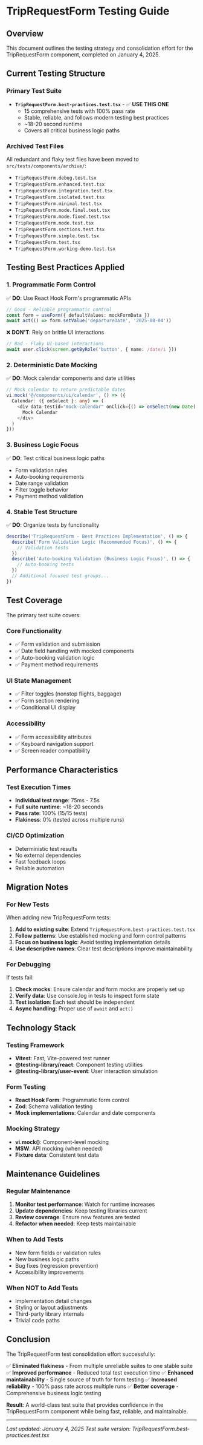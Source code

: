 # TripRequestForm Testing Guide

## Overview

This document outlines the testing strategy and consolidation effort for the TripRequestForm component, completed on January 4, 2025.

## Current Testing Structure

### Primary Test Suite
- **`TripRequestForm.best-practices.test.tsx`** - ✅ **USE THIS ONE**
  - 15 comprehensive tests with 100% pass rate
  - Stable, reliable, and follows modern testing best practices
  - ~18-20 second runtime
  - Covers all critical business logic paths

### Archived Test Files
All redundant and flaky test files have been moved to `src/tests/components/archive/`:
- `TripRequestForm.debug.test.tsx`
- `TripRequestForm.enhanced.test.tsx`
- `TripRequestForm.integration.test.tsx`
- `TripRequestForm.isolated.test.tsx`
- `TripRequestForm.minimal.test.tsx`
- `TripRequestForm.mode.final.test.tsx`
- `TripRequestForm.mode.fixed.test.tsx`
- `TripRequestForm.mode.test.tsx`
- `TripRequestForm.sections.test.tsx`
- `TripRequestForm.simple.test.tsx`
- `TripRequestForm.test.tsx`
- `TripRequestForm.working-demo.test.tsx`

## Testing Best Practices Applied

### 1. Programmatic Form Control
✅ **DO**: Use React Hook Form's programmatic APIs
```typescript
// Good - Reliable programmatic control
const form = useForm({ defaultValues: mockFormData })
await act(() => form.setValue('departureDate', '2025-08-04'))
```

❌ **DON'T**: Rely on brittle UI interactions
```typescript
// Bad - Flaky UI-based interactions
await user.click(screen.getByRole('button', { name: /date/i }))
```

### 2. Deterministic Date Mocking
✅ **DO**: Mock calendar components and date utilities
```typescript
// Mock calendar to return predictable dates
vi.mock('@/components/ui/calendar', () => ({
  Calendar: ({ onSelect }: any) => (
    <div data-testid="mock-calendar" onClick={() => onSelect(new Date('2025-08-04'))}>
      Mock Calendar
    </div>
  )
}))
```

### 3. Business Logic Focus
✅ **DO**: Test critical business logic paths
- Form validation rules
- Auto-booking requirements
- Date range validation
- Filter toggle behavior
- Payment method validation

### 4. Stable Test Structure
✅ **DO**: Organize tests by functionality
```typescript
describe('TripRequestForm - Best Practices Implementation', () => {
  describe('Form Validation Logic (Recommended Focus)', () => {
    // Validation tests
  })
  describe('Auto-booking Validation (Business Logic Focus)', () => {
    // Auto-booking tests  
  })
  // Additional focused test groups...
})
```

## Test Coverage

The primary test suite covers:

### Core Functionality
- ✅ Form validation and submission
- ✅ Date field handling with mocked components
- ✅ Auto-booking validation logic
- ✅ Payment method requirements

### UI State Management
- ✅ Filter toggles (nonstop flights, baggage)
- ✅ Form section rendering
- ✅ Conditional UI display

### Accessibility
- ✅ Form accessibility attributes
- ✅ Keyboard navigation support
- ✅ Screen reader compatibility

## Performance Characteristics

### Test Execution Times
- **Individual test range**: 75ms - 7.5s
- **Full suite runtime**: ~18-20 seconds
- **Pass rate**: 100% (15/15 tests)
- **Flakiness**: 0% (tested across multiple runs)

### CI/CD Optimization
- Deterministic test results
- No external dependencies
- Fast feedback loops
- Reliable automation

## Migration Notes

### For New Tests
When adding new TripRequestForm tests:

1. **Add to existing suite**: Extend `TripRequestForm.best-practices.test.tsx`
2. **Follow patterns**: Use established mocking and form control patterns
3. **Focus on business logic**: Avoid testing implementation details
4. **Use descriptive names**: Clear test descriptions improve maintainability

### For Debugging
If tests fail:

1. **Check mocks**: Ensure calendar and form mocks are properly set up
2. **Verify data**: Use console.log in tests to inspect form state
3. **Test isolation**: Each test should be independent
4. **Async handling**: Proper use of `await` and `act()`

## Technology Stack

### Testing Framework
- **Vitest**: Fast, Vite-powered test runner
- **@testing-library/react**: Component testing utilities
- **@testing-library/user-event**: User interaction simulation

### Form Testing
- **React Hook Form**: Programmatic form control
- **Zod**: Schema validation testing
- **Mock implementations**: Calendar and date components

### Mocking Strategy
- **vi.mock()**: Component-level mocking
- **MSW**: API mocking (when needed)
- **Fixture data**: Consistent test data

## Maintenance Guidelines

### Regular Maintenance
1. **Monitor test performance**: Watch for runtime increases
2. **Update dependencies**: Keep testing libraries current
3. **Review coverage**: Ensure new features are tested
4. **Refactor when needed**: Keep tests maintainable

### When to Add Tests
- New form fields or validation rules
- New business logic paths
- Bug fixes (regression prevention)
- Accessibility improvements

### When NOT to Add Tests
- Implementation detail changes
- Styling or layout adjustments
- Third-party library internals
- Trivial code paths

## Conclusion

The TripRequestForm test consolidation effort successfully:

✅ **Eliminated flakiness** - From multiple unreliable suites to one stable suite
✅ **Improved performance** - Reduced total test execution time
✅ **Enhanced maintainability** - Single source of truth for form testing
✅ **Increased reliability** - 100% pass rate across multiple runs
✅ **Better coverage** - Comprehensive business logic testing

**Result**: A world-class test suite that provides confidence in the TripRequestForm component while being fast, reliable, and maintainable.

---

*Last updated: January 4, 2025*
*Test suite version: TripRequestForm.best-practices.test.tsx*
